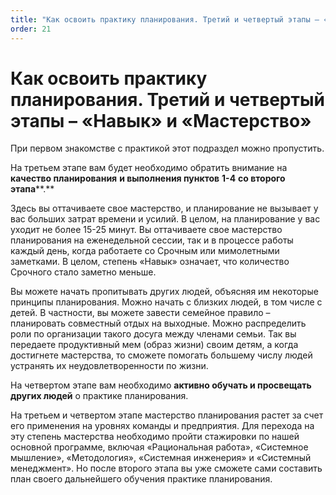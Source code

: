 ```yaml
---
title: "Как освоить практику планирования. Третий и четвертый этапы – «Навык» и «Мастерство»"
order: 21
---
```


# Как освоить практику планирования. Третий и четвертый этапы – «Навык» и «Мастерство»

При первом знакомстве с практикой этот подраздел можно пропустить.

На третьем этапе вам будет необходимо обратить внимание на **качество планирования** **и выполнения пунктов** **1-4** **со второго этапа****.**

Здесь вы оттачиваете свое мастерство, и планирование не вызывает у вас больших затрат времени и усилий. В целом, на планирование у вас уходит не более 15-25 минут. Вы оттачиваете свое мастерство планирования на еженедельной сессии, так и в процессе работы каждый день, когда работаете со Срочным или мимолетными заметками. В целом, степень «Навык» означает, что количество Срочного стало заметно меньше.

Вы можете начать пропитывать других людей, объясняя им некоторые принципы планирования. Можно начать с близких людей, в том числе с детей. В частности, вы можете завести семейное правило – планировать совместный отдых на выходные. Можно распределить роли по организации такого досуга между членами семьи. Так вы передаете продуктивный мем (образ жизни) своим детям, а когда достигнете мастерства, то сможете помогать большему числу людей устранять их неудовлетворенности по жизни.

На четвертом этапе вам необходимо **активно обучать и просвещать других людей** о практике планирования.

На третьем и четвертом этапе мастерство планирования растет за счет его применения на уровнях команды и предприятия. Для перехода на эту степень мастерства необходимо пройти стажировки по нашей основной программе, включая «Рациональная работа», «Системное мышление», «Методология», «Системная инженерия» и «Системный менеджмент». Но после второго этапа вы уже сможете сами составить план своего дальнейшего обучения практике планирования.
